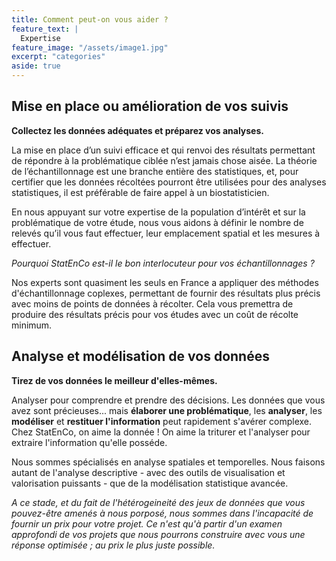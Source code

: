 ```yaml
---
title: Comment peut-on vous aider ? 
feature_text: |
  Expertise
feature_image: "/assets/image1.jpg"
excerpt: "categories"
aside: true
---
```



## Mise en place ou amélioration de vos suivis

**Collectez les données adéquates et préparez vos analyses.**

La mise en place d’un suivi efficace et qui renvoi des résultats permettant de répondre à la problématique ciblée n’est jamais chose aisée. La théorie de l’échantillonnage est une branche entière des statistiques, et, pour certifier que les données récoltées pourront être utilisées pour des analyses statistiques, il est préférable de faire appel à un biostatisticien. 

En nous appuyant sur votre expertise de la population d’intérêt et sur la problématique de votre étude, nous vous aidons à définir le nombre de relevés qu’il vous faut effectuer, leur emplacement spatial et les mesures à effectuer. 

*Pourquoi StatEnCo est-il le bon interlocuteur pour vos échantillonnages ?*

Nos experts sont quasiment les seuls en France a appliquer des méthodes d'échantillonnage coplexes, permettant de fournir des résultats plus précis avec moins de points de données à récolter. Cela vous premettra de produire des résultats précis pour vos études avec un coût de récolte minimum. 



## Analyse et modélisation de vos données

**Tirez de vos données le meilleur d'elles-mêmes.**

Analyser pour comprendre et prendre des décisions. Les données que vous avez sont précieuses... mais **élaborer une problématique**, les **analyser**, les **modéliser** et **restituer l'information** peut rapidement s'avérer complexe. Chez StatEnCo, on aime la donnée ! On aime la triturer et l'analyser pour extraire l'information qu'elle posséde. 

Nous sommes spécialisés en analyse spatiales et temporelles. Nous faisons autant de l'analyse descriptive - avec des outils de visualisation et valorisation puissants - que de la modélisation statistique avancée. 

*A ce stade, et du fait de l'hétérogeineité des jeux de données que vous pouvez-être amenés à nous porposé, nous sommes dans l'incapacité de fournir un prix pour votre projet. Ce n'est qu'à partir d'un examen approfondi de vos projets que nous pourrons construire avec vous une réponse optimisée ; au prix le plus juste possible.* 
  
